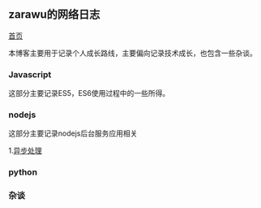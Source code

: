 ## zarawu的网络日志

[首页](https://github.com/zarawu/zarawu.github.io)

本博客主要用于记录个人成长路线，主要偏向记录技术成长，也包含一些杂谈。

### Javascript
这部分主要记录ES5，ES6使用过程中的一些所得。


### nodejs
这部分主要记录nodejs后台服务应用相关

1.[异步处理](https://github.com/zarawu/zarawu.github.io/blob/master/nodejs/about_asyc.md)
### python


### 杂谈
